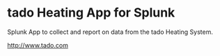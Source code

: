 # tado Heating App for Splunk
Splunk App to collect and report on data from the tado Heating System.

http://www.tado.com


